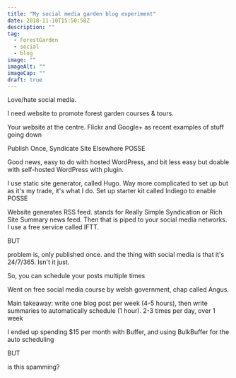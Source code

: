 ```yaml
---
title: "My social media garden blog experiment"
date: 2018-11-10T15:50:58Z
description: ""
tag: 
  - ForestGarden
  - social
  - blog
image: ""
imageAlt: ""
imageCap: ""
draft: true
---
```


Love/hate social media. 

I need website to promote forest garden courses & tours.

Your website at the centre. Flickr and Google+ as recent examples of stuff going down

Publish Once, Syndicate Site Elsewhere
POSSE

Good news, easy to do with hosted WordPress, and bit less easy but doable with self-hosted WordPress with plugin.

I use static site generator, called Hugo. Way more complicated to set up but as it's my trade, it's what I do. Set up starter kit called Indiego to enable POSSE

Website generates RSS feed. stands for Really Simple Syndication or Rich Site Summary
news feed.
Then that is piped to your social media networks. I use a free service called IFTT. 

BUT

problem is, only published once. and the thing with social media is that it's 24/7/365. Isn't it just.

So, you can schedule your posts multiple times

Went on free social media course by welsh government, chap called Angus.

Main takeaway: write one blog post per week (4-5 hours), then write summaries to automatically schedule (1 hour). 2-3 times per day, over 1 week

I ended up spending $15 per month with Buffer, and using BulkBuffer for the auto scheduling

BUT

is this spamming?
